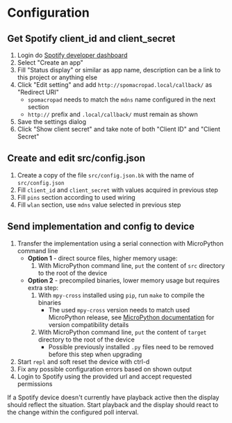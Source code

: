 # Configuration

## Get Spotify client_id and client_secret

1. Login do [Spotify developer dashboard](https://developer.spotify.com/dashboard/login)
2. Select "Create an app"
3. Fill "Status display" or similar as app name, description can be a link to this project or anything else
4. Click "Edit setting" and add `http://spomacropad.local/callback/` as "Redirect URI"
   - `spomacropad` needs to match the `mdns` name configured in the next section
   - `http://` prefix and `.local/callback/` must remain as shown
5. Save the settings dialog
6. Click "Show client secret" and take note of both "Client ID" and "Client Secret"

## Create and edit src/config.json

1. Create a copy of the file `src/config.json.bk` with the name of `src/config.json`
2. Fill `client_id` and `client_secret` with values acquired in previous step
3. Fill `pins` section according to used wiring
4. Fill `wlan` section, use `mdns` value selected in previous step

## Send implementation and config to device

1. Transfer the implementation using a serial connection with MicroPython command line
   - **Option 1** - direct source files, higher memory usage:
      1. With MicroPython command line, `put` the content of `src` directory to the root of the device
   - **Option 2** - precompiled binaries, lower memory usage but requires extra step:
      1. With `mpy-cross` installed using `pip`, run `make` to compile the binaries
         - The used `mpy-cross` version needs to match used MicroPython release, see [MicroPython documentation](https://docs.micropython.org/en/latest/reference/mpyfiles.html#versioning-and-compatibility-of-mpy-files) for version compatibility details
      2. With MicroPython command line, `put` the content of `target` directory to the root of the device
         - Possible previously installed `.py` files need to be removed before this step when upgrading
2. Start `repl` and soft reset the device with ctrl-d
3. Fix any possible configuration errors based on shown output
4. Login to Spotify using the provided url and accept requested permissions

If a Spotify device doesn't currently have playback active then the display should reflect the situation. Start playback and the display should react to the change within the configured poll interval.
